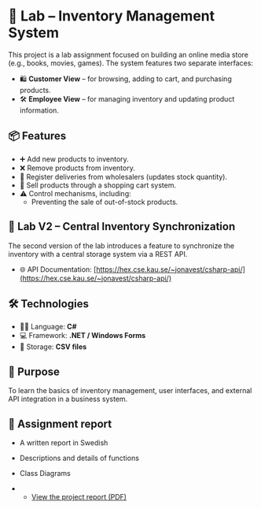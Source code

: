 # 🧾 Lab – Inventory Management System

This project is a lab assignment focused on building an online media store (e.g., books, movies, games). The system features two separate interfaces:

- 🛍️ **Customer View** – for browsing, adding to cart, and purchasing products.
- 🛠️ **Employee View** – for managing inventory and updating product information.

## 📦 Features

- ➕ Add new products to inventory.
- ❌ Remove products from inventory.
- 🚚 Register deliveries from wholesalers (updates stock quantity).
- 🛒 Sell products through a shopping cart system.
- ⚠️ Control mechanisms, including:
  - Preventing the sale of out-of-stock products.

## 🔄 Lab V2 – Central Inventory Synchronization

The second version of the lab introduces a feature to synchronize the inventory with a central storage system via a REST API.

- 🌐 API Documentation: [https://hex.cse.kau.se/~jonavest/csharp-api/](https://hex.cse.kau.se/~jonavest/csharp-api/)

## 🛠️ Technologies

- 👨‍💻 Language: **C#**
- 💻 Framework: **.NET / Windows Forms**
- 📁 Storage: **CSV files**

## 📌 Purpose

To learn the basics of inventory management, user interfaces, and external API integration in a business system.

## 📝 Assignment report
- A written report in Swedish
- Descriptions and details of functions
- Class Diagrams

- - [View the project report (PDF)](./MediaStore_Report.pdf)
